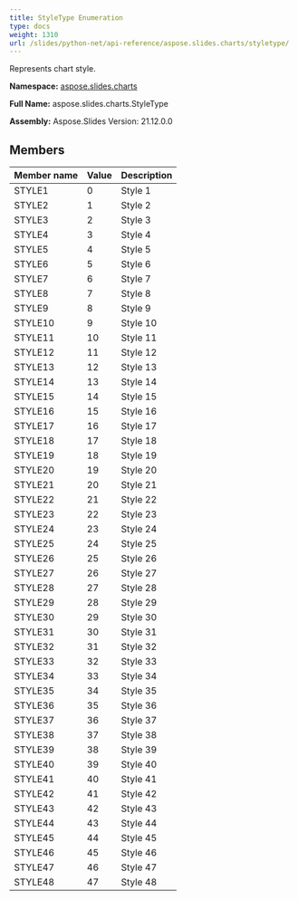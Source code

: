 ```yaml
---
title: StyleType Enumeration
type: docs
weight: 1310
url: /slides/python-net/api-reference/aspose.slides.charts/styletype/
---
```


Represents chart style.

**Namespace:** [aspose.slides.charts](/slides/python-net/api-reference/aspose.slides.charts/)

**Full Name:** aspose.slides.charts.StyleType

**Assembly:**  Aspose.Slides Version: 21.12.0.0

## **Members**
|**Member name**|**Value**|**Description**|
| :- | :- | :- |
|STYLE1|0|Style 1|
|STYLE2|1|Style 2|
|STYLE3|2|Style 3|
|STYLE4|3|Style 4|
|STYLE5|4|Style 5|
|STYLE6|5|Style 6|
|STYLE7|6|Style 7|
|STYLE8|7|Style 8|
|STYLE9|8|Style 9|
|STYLE10|9|Style 10|
|STYLE11|10|Style 11|
|STYLE12|11|Style 12|
|STYLE13|12|Style 13|
|STYLE14|13|Style 14|
|STYLE15|14|Style 15|
|STYLE16|15|Style 16|
|STYLE17|16|Style 17|
|STYLE18|17|Style 18|
|STYLE19|18|Style 19|
|STYLE20|19|Style 20|
|STYLE21|20|Style 21|
|STYLE22|21|Style 22|
|STYLE23|22|Style 23|
|STYLE24|23|Style 24|
|STYLE25|24|Style 25|
|STYLE26|25|Style 26|
|STYLE27|26|Style 27|
|STYLE28|27|Style 28|
|STYLE29|28|Style 29|
|STYLE30|29|Style 30|
|STYLE31|30|Style 31|
|STYLE32|31|Style 32|
|STYLE33|32|Style 33|
|STYLE34|33|Style 34|
|STYLE35|34|Style 35|
|STYLE36|35|Style 36|
|STYLE37|36|Style 37|
|STYLE38|37|Style 38|
|STYLE39|38|Style 39|
|STYLE40|39|Style 40|
|STYLE41|40|Style 41|
|STYLE42|41|Style 42|
|STYLE43|42|Style 43|
|STYLE44|43|Style 44|
|STYLE45|44|Style 45|
|STYLE46|45|Style 46|
|STYLE47|46|Style 47|
|STYLE48|47|Style 48|
